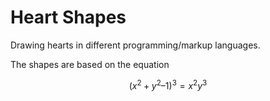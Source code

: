 # Heart Shapes

Drawing hearts in different programming/markup languages.

The shapes are based on the equation

$$
(x^2 + y^2 – 1)^3 = x^2 y^3
$$
